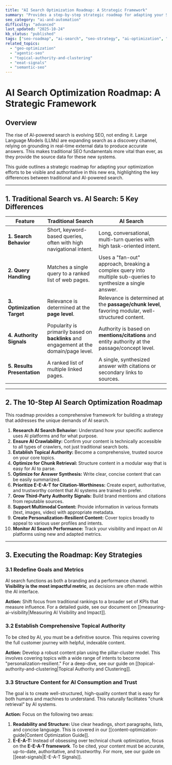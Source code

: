 ```yaml
---
title: "AI Search Optimization Roadmap: A Strategic Framework"
summary: "Provides a step-by-step strategic roadmap for adapting your SEO efforts to the new paradigm of AI-driven search, focusing on visibility and authority."
seo_category: "ai-and-automation"
difficulty: "advanced"
last_updated: "2025-10-24"
kb_status: "published"
tags: ["seo-roadmap", "ai-search", "seo-strategy", "ai-optimization", "content-visibility", "geo", "agentic-seo"]
related_topics:
  - "geo-optimization"
  - "agentic-seo"
  - "topical-authority-and-clustering"
  - "eeat-signals"
  - "semantic-seo"
---
```


# AI Search Optimization Roadmap: A Strategic Framework

## Overview

The rise of AI-powered search is evolving SEO, not ending it. Large Language Models (LLMs) are expanding search as a discovery channel, relying on grounding in real-time external data to produce accurate answers. This makes traditional SEO fundamentals more vital than ever, as they provide the source data for these new systems.

This guide outlines a strategic roadmap for adapting your optimization efforts to be visible and authoritative in this new era, highlighting the key differences between traditional and AI-powered search.

---

## 1. Traditional Search vs. AI Search: 5 Key Differences

| Feature | Traditional Search | AI Search |
|---|---|---|
| **1. Search Behavior** | Short, keyword-based queries, often with high navigational intent. | Long, conversational, multi-turn queries with high task-oriented intent. |
| **2. Query Handling** | Matches a single query to a ranked list of web pages. | Uses a "fan-out" approach, breaking a complex query into multiple sub-queries to synthesize a single answer. |
| **3. Optimization Target** | Relevance is determined at the **page level**. | Relevance is determined at the **passage/chunk level**, favoring modular, well-structured content. |
| **4. Authority Signals** | Popularity is primarily based on **backlinks** and engagement at the domain/page level. | Authority is based on **mentions/citations** and entity authority at the passage/concept level. |
| **5. Results Presentation** | A ranked list of multiple linked pages. | A single, synthesized answer with citations or secondary links to sources. |

---

## 2. The 10-Step AI Search Optimization Roadmap

This roadmap provides a comprehensive framework for building a strategy that addresses the unique demands of AI search.

1.  **Research AI Search Behavior:** Understand how your specific audience uses AI platforms and for what purpose.
2.  **Ensure AI Crawlability:** Confirm your content is technically accessible to all types of crawlers, not just traditional search bots.
3.  **Establish Topical Authority:** Become a comprehensive, trusted source on your core topics.
4.  **Optimize for Chunk Retrieval:** Structure content in a modular way that is easy for AI to parse.
5.  **Optimize for Answer Synthesis:** Write clear, concise content that can be easily summarized.
6.  **Prioritize E-E-A-T for Citation-Worthiness:** Create expert, authoritative, and trustworthy content that AI systems are trained to prefer.
7.  **Grow Third-Party Authority Signals:** Build brand mentions and citations from reputable sources.
8.  **Support Multimodal Content:** Provide information in various formats (text, images, video) with appropriate metadata.
9.  **Create Personalization-Resilient Content:** Cover topics broadly to appeal to various user profiles and intents.
10. **Monitor AI Search Performance:** Track your visibility and impact on AI platforms using new and adapted metrics.

---

## 3. Executing the Roadmap: Key Strategies

### 3.1 Redefine Goals and Metrics
AI search functions as both a branding and a performance channel. **Visibility is the most impactful metric**, as decisions are often made within the AI interface.

**Action:** Shift focus from traditional rankings to a broader set of KPIs that measure influence. For a detailed guide, see our document on [[measuring-ai-visibility|Measuring AI Visibility and Impact]].

### 3.2 Establish Comprehensive Topical Authority
To be cited by AI, you must be a definitive source. This requires covering the full customer journey with helpful, indexable content.

**Action:** Develop a robust content plan using the pillar-cluster model. This involves covering topics with a wide range of intents to become "personalization-resilient." For a deep-dive, see our guide on [[topical-authority-and-clustering|Topical Authority and Clustering]].

### 3.3 Structure Content for AI Consumption and Trust
The goal is to create well-structured, high-quality content that is easy for both humans and machines to understand. This naturally facilitates "chunk retrieval" by AI systems.

**Action:** Focus on the following two areas:
1.  **Readability and Structure:** Use clear headings, short paragraphs, lists, and concise language. This is covered in our [[content-optimization-guide|Content Optimization Guide]].
2.  **E-E-A-T:** Instead of obsessing over technical chunk optimization, focus on the **E-E-A-T framework**. To be cited, your content must be accurate, up-to-date, authoritative, and trustworthy. For more, see our guide on [[eeat-signals|E-E-A-T Signals]].

